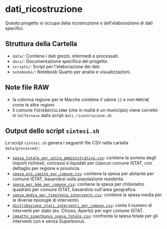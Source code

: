 # dati_ricostruzione

Questo progetto si occupa della ricostruzione e dell'elaborazione di dati specifici.

## Struttura della Cartella

- `data/`: Contiene i dati grezzi, intermedi e processati.
- `docs/`: Documentazione specifica del progetto.
- `scripts/`: Script per l'elaborazione dei dati.
- `notebooks/`: Notebook Quarto per analisi e visualizzazioni.

## Note file RAW

- la colonna regione per le Marche contiene il valore `11` e non `MARCHE` come le altre regioni
- Il comune `PIEVEBOVIGLIANA` (che in realtà è un municipio) viene corretto in `Valfornace` dallo script `dati_ricostruzione.sh`.

## Output dello script `sintesi.sh`

Lo script `sintesi.sh` genera i seguenti file CSV nella cartella `data/processed/`:

- [`spesa_totale_per_unita_amministrativa.csv`](data/processed/spesa_totale_per_unita_amministrativa.csv): contiene la somma degli importi richiesti, concessi e liquidati per ciascun comune ISTAT, con dettaglio per regione e provincia.
- [`spesa_pro_capite_per_comune.csv`](data/processed/spesa_pro_capite_per_comune.csv): contiene la spesa per abitante per comune ISTAT, basandosi sulla popolazione residente.
- [`spesa_per_kmq_per_comune.csv`](data/processed/spesa_per_kmq_per_comune.csv): contiene la spesa per chilometro quadrato per comune ISTAT, basandosi sull'area geografica.
- [`spesa_media_per_tipologia_intervento.csv`](data/processed/spesa_media_per_tipologia_intervento.csv): contiene la spesa media per le diverse tipologie di intervento.
- [`distribuzione_stati_interventi_per_comune.csv`](data/processed/distribuzione_stati_interventi_per_comune.csv): conta il numero di interventi per stato (es. Chiuso, Aperto) per ogni comune ISTAT.
- [`impatto_superbonus_spesa_totale.csv`](data/processed/impatto_superbonus_spesa_totale.csv): confronta la spesa totale per gli interventi con e senza Superbonus.
